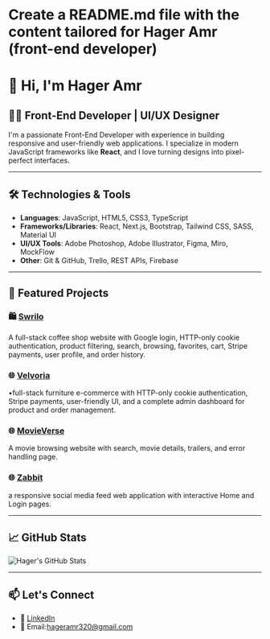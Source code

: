 # Create a README.md file with the content tailored for Hager Amr (front-end developer)

# 👋 Hi, I'm Hager Amr

## 👩‍💻 Front-End Developer | UI/UX Designer

I'm a passionate Front-End Developer with experience in building responsive and user-friendly web applications. I specialize in modern JavaScript frameworks like **React**, and I love turning designs into pixel-perfect interfaces.

---

## 🛠️ Technologies & Tools

- **Languages**: JavaScript, HTML5, CSS3, TypeScript
- **Frameworks/Libraries**: React, Next.js, Bootstrap, Tailwind CSS, SASS, Material UI
- **UI/UX Tools**: Adobe Photoshop, Adobe Illustrator, Figma, Miro, MockFlow
- **Other**: Git & GitHub, Trello, REST APIs, Firebase

---

## 📂 Featured Projects

### 🛍️ [Swrilo]([https://your-demo-link.com](https://swirlo.netlify.app/))
A full-stack coffee shop website with Google login, HTTP-only cookie authentication, product filtering, search, browsing, favorites, cart, Stripe payments, user profile, and order history.

### 🌐 [Velvoria]([https://your-demo-link.com](https://velvoria.netlify.app/home))
•full-stack furniture e-commerce with HTTP-only cookie authentication, Stripe payments, user-friendly UI, and a complete admin dashboard for product and order management.

### 🌐 [MovieVerse](https://movieverseonline.netlify.app/)
A movie browsing website with search, movie details, trailers, and error handling page.

### 🌐 [Zabbit]([https://your-demo-link.com](https://zabbit.netlify.app/))
a responsive social media feed web application with interactive Home and Login pages.

---

## 📈 GitHub Stats

![Hager's GitHub Stats](https://github-readme-stats.vercel.app/api?username=your-username&show_icons=true&theme=react)

---

## 📫 Let's Connect

- 💼 [LinkedIn](https://www.linkedin.com/in/hager-amr/)
- 📧 Email:hageramr320@gmail.com


